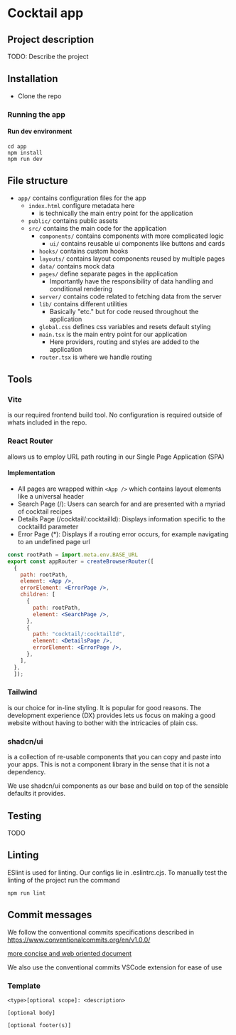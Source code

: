 # Cocktail app

## Project description

TODO: Describe the project

## Installation

- Clone the repo

### Running the app

#### Run dev environment

`cd app`\
`npm install`\
`npm run dev`

## File structure

- `app/` contains configuration files for the app
  - `index.html` configure metadata here
    - is technically the main entry point for the application
  - `public/` contains public assets
  - `src/` contains the main code for the application
    - `components/` contains components with more complicated logic
      - `ui/` contains reusable ui components like buttons and cards
    - `hooks/` contains custom hooks
    - `layouts/` contains layout components reused by multiple pages
    - `data/` contains mock data
    - `pages/` define separate pages in the application
      - Importantly have the responsibility of data handling and conditional rendering
    - `server/` contains code related to fetching data from the server
    - `lib/` contains different utilities
      - Basically "etc." but for code reused throughout the application
    - `global.css` defines css variables and resets default styling
    - `main.tsx` is the main entry point for our application
      - Here providers, routing and styles are added to the application
    - `router.tsx` is where we handle routing

## Tools

### Vite

is our required frontend build tool. No configuration is required outside of whats included in the repo.

### React Router

allows us to employ URL path routing in our Single Page Application (SPA)

#### Implementation

- All pages are wrapped within `<App />` which contains layout elements like a universal header
- Search Page (/): Users can search for and are presented with a myriad of cocktail recipes
- Details Page (/cocktail/:cocktailId): Displays information specific to the cocktailId parameter
- Error Page (*): Displays if a routing error occurs, for example navigating to an undefined page url

```jsx
const rootPath = import.meta.env.BASE_URL
export const appRouter = createBrowserRouter([
  {
    path: rootPath,
    element: <App />,
    errorElement: <ErrorPage />,
    children: [
      {
        path: rootPath,
        element: <SearchPage />,
      },
      {
        path: "cocktail/:cocktailId",
        element: <DetailsPage />,
        errorElement: <ErrorPage />,
      },
    ],
  },
  ]);
```

### Tailwind

is our choice for in-line styling.
It is popular for good reasons.
The development experience (DX) provides lets us focus on making a good website without having to bother with the intricacies of plain css.

### shadcn/ui

is a collection of re-usable components that you can copy and paste into your apps. This is not a component library in the sense that it is not a dependency.

We use shadcn/ui components as our base and build on top of the sensible defaults it provides.

## Testing

TODO

## Linting

ESlint is used for linting. Our configs lie in .eslintrc.cjs. To manually test the linting of the project run the command

`npm run lint`

## Commit messages

We follow the conventional commits specifications described in <https://www.conventionalcommits.org/en/v1.0.0/>

[more concise and web oriented document](https://gist.github.com/qoomon/5dfcdf8eec66a051ecd85625518cfd13)

We also use the conventional commits VSCode extension for ease of use

### Template

```
<type>[optional scope]: <description>

[optional body]

[optional footer(s)]
```
